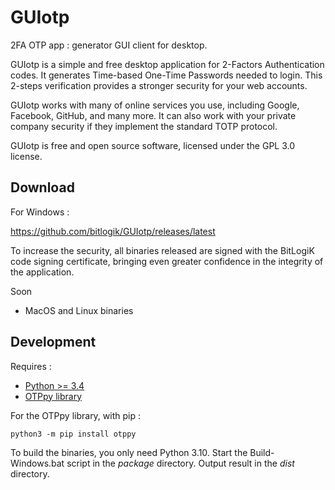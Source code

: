 
# GUIotp


2FA OTP app : generator GUI client for desktop.

GUIotp is a simple and free desktop application for 2-Factors Authentication codes. It generates Time-based One-Time Passwords needed to login. This 2-steps verification provides a stronger security for your web accounts.

GUIotp works with many of online services you use, including Google, Facebook, GitHub, and many more. It can also work with your private company security if they implement the standard TOTP protocol.

GUIotp is free and open source software, licensed under the GPL 3.0 license.


## Download

For Windows :

https://github.com/bitlogik/GUIotp/releases/latest

To increase the security, all binaries released are signed with the BitLogiK code signing certificate, bringing even greater confidence in the integrity of the application.


Soon

- MacOS and Linux binaries


## Development

Requires :

- [Python >= 3.4](https://www.python.org/downloads/)
- [OTPpy library](https://github.com/bitlogik/OTPpy)

For the OTPpy library, with pip :

`python3 -m pip install otppy`


To build the binaries, you only need Python 3.10. Start the Build-Windows.bat script in the *package* directory. Output result in the *dist* directory.
